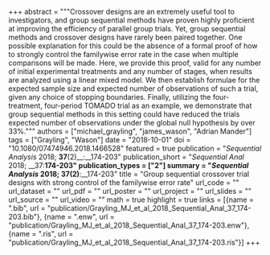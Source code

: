 +++
abstract = """Crossover designs are an extremely useful tool to investigators, and group sequential methods have proven highly proficient at improving the efficiency of parallel group trials. Yet, group sequential methods and crossover designs have rarely been paired together. One possible explanation for this could be the absence of a formal proof of how to strongly control the familywise error rate in the case when multiple comparisons will be made. Here, we provide this proof, valid for any number of initial experimental treatments and any number of stages, when results are analyzed using a linear mixed model. We then establish formulae for the expected sample size and expected number of observations of such a trial, given any choice of stopping boundaries. Finally, utilizing the four-treatment, four-period TOMADO trial as an example, we demonstrate that group sequential methods in this setting could have reduced the trials expected number of observations under the global null hypothesis by over 33%."""
authors = ["michael_grayling", "james_wason", "Adrian Mander"]
tags = ["Grayling", "Wason"]
date = "2018-10-01"
doi = "10.1080/07474946.2018.1466528"
featured = true
publication = "*Sequential Analysis* 2018; __37__(2)__:__174-203"
publication_short = "*Sequential Anal* 2018; __37:__174-203"
publication_types = ["2"]
summary = "*Sequential Analysis* 2018; __37__(2)__:__174-203"
title = "Group sequential crossover trial designs with strong control of the familywise error rate"
url_code = ""
url_dataset = ""
url_pdf = ""
url_poster = ""
url_project = ""
url_slides = ""
url_source = ""
url_video = ""
math = true
highlight = true
links = [{name = ".bib", url = "publication/Grayling_MJ_et_al_2018_Sequential_Anal_37_174-203.bib"}, {name = ".enw", url = "publication/Grayling_MJ_et_al_2018_Sequential_Anal_37_174-203.enw"}, {name = ".ris", url = "publication/Grayling_MJ_et_al_2018_Sequential_Anal_37_174-203.ris"}]
+++
